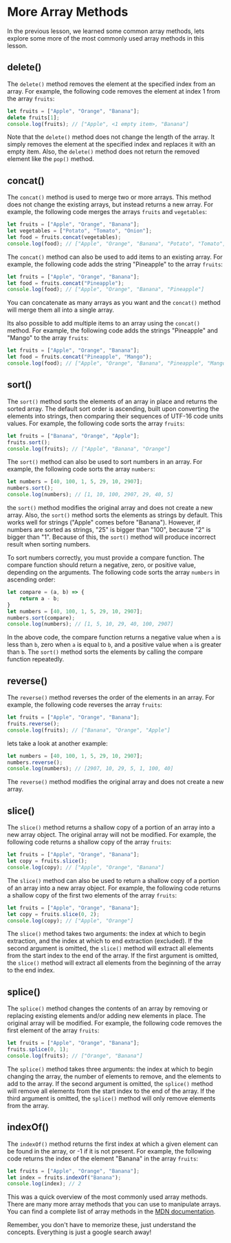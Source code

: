 # More Array Methods
In the previous lesson, we learned some common array methods, lets explore some more of the most commonly used array methods in this lesson.

## delete()
The `delete()` method removes the element at the specified index from an array. For example, the following code removes the element at index 1 from the array `fruits`:
```js
let fruits = ["Apple", "Orange", "Banana"];
delete fruits[1];
console.log(fruits); // ["Apple", <1 empty item>, "Banana"]
```
Note that the `delete()` method does not change the length of the array. It simply removes the element at the specified index and replaces it with an empty item. Also, the `delete()` method does not return the removed element like the `pop()` method.

## concat()
The `concat()` method is used to merge two or more arrays. This method does not change the existing arrays, but instead returns a new array. For example, the following code merges the arrays `fruits` and `vegetables`:
```js
let fruits = ["Apple", "Orange", "Banana"];
let vegetables = ["Potato", "Tomato", "Onion"];
let food = fruits.concat(vegetables);
console.log(food); // ["Apple", "Orange", "Banana", "Potato", "Tomato", "Onion"]
```
The `concat()` method can also be used to add items to an existing array. For example, the following code adds the string "Pineapple" to the array `fruits`:
```js
let fruits = ["Apple", "Orange", "Banana"];
let food = fruits.concat("Pineapple");
console.log(food); // ["Apple", "Orange", "Banana", "Pineapple"]
```
You can concatenate as many arrays as you want and the `concat()` method will merge them all into a single array.

Its also possible to add multiple items to an array using the `concat()` method. For example, the following code adds the strings "Pineapple" and "Mango" to the array `fruits`:
```js
let fruits = ["Apple", "Orange", "Banana"];
let food = fruits.concat("Pineapple", "Mango");
console.log(food); // ["Apple", "Orange", "Banana", "Pineapple", "Mango"]
```
## sort()
The `sort()` method sorts the elements of an array in place and returns the sorted array. The default sort order is ascending, built upon converting the elements into strings, then comparing their sequences of UTF-16 code units values. For example, the following code sorts the array `fruits`:
```js
let fruits = ["Banana", "Orange", "Apple"];
fruits.sort();
console.log(fruits); // ["Apple", "Banana", "Orange"]
```
The `sort()` method can also be used to sort numbers in an array. For example, the following code sorts the array `numbers`:
```js
let numbers = [40, 100, 1, 5, 29, 10, 2907];
numbers.sort();
console.log(numbers); // [1, 10, 100, 2907, 29, 40, 5]
```
the `sort()` method modifies the original array and does not create a new array. Also, the `sort()` method sorts the elements as strings by default. This works well for strings ("Apple" comes before "Banana"). However, if numbers are sorted as strings, "25" is bigger than "100", because "2" is bigger than "1". Because of this, the `sort()` method will produce incorrect result when sorting numbers.

To sort numbers correctly, you must provide a compare function. The compare function should return a negative, zero, or positive value, depending on the arguments. The following code sorts the array `numbers` in ascending order:
```js
let compare = (a, b) => {
    return a - b;
}
let numbers = [40, 100, 1, 5, 29, 10, 2907];
numbers.sort(compare);
console.log(numbers); // [1, 5, 10, 29, 40, 100, 2907]
```
In the above code, the compare function returns a negative value when `a` is less than `b`, zero when `a` is equal to `b`, and a positive value when `a` is greater than `b`. The `sort()` method sorts the elements by calling the compare function repeatedly.

## reverse()
The `reverse()` method reverses the order of the elements in an array. For example, the following code reverses the array `fruits`:
```js
let fruits = ["Apple", "Orange", "Banana"];
fruits.reverse();
console.log(fruits); // ["Banana", "Orange", "Apple"]
```
lets take a look at another example:
```js
let numbers = [40, 100, 1, 5, 29, 10, 2907];
numbers.reverse();
console.log(numbers); // [2907, 10, 29, 5, 1, 100, 40]
```

The `reverse()` method modifies the original array and does not create a new array.

## slice()
The `slice()` method returns a shallow copy of a portion of an array into a new array object. The original array will not be modified. For example, the following code returns a shallow copy of the array `fruits`:
```js
let fruits = ["Apple", "Orange", "Banana"];
let copy = fruits.slice();
console.log(copy); // ["Apple", "Orange", "Banana"]
```
The `slice()` method can also be used to return a shallow copy of a portion of an array into a new array object. For example, the following code returns a shallow copy of the first two elements of the array `fruits`:
```js
let fruits = ["Apple", "Orange", "Banana"];
let copy = fruits.slice(0, 2);
console.log(copy); // ["Apple", "Orange"]
```
The `slice()` method takes two arguments: the index at which to begin extraction, and the index at which to end extraction (excluded). If the second argument is omitted, the `slice()` method will extract all elements from the start index to the end of the array. If the first argument is omitted, the `slice()` method will extract all elements from the beginning of the array to the end index.

## splice()
The `splice()` method changes the contents of an array by removing or replacing existing elements and/or adding new elements in place. The original array will be modified. For example, the following code removes the first element of the array `fruits`:
```js
let fruits = ["Apple", "Orange", "Banana"];
fruits.splice(0, 1);
console.log(fruits); // ["Orange", "Banana"]
```
The `splice()` method takes three arguments: the index at which to begin changing the array, the number of elements to remove, and the elements to add to the array. If the second argument is omitted, the `splice()` method will remove all elements from the start index to the end of the array. If the third argument is omitted, the `splice()` method will only remove elements from the array.

## indexOf()
The `indexOf()` method returns the first index at which a given element can be found in the array, or -1 if it is not present. For example, the following code returns the index of the element "Banana" in the array `fruits`:
```js
let fruits = ["Apple", "Orange", "Banana"];
let index = fruits.indexOf("Banana");
console.log(index); // 2
```

This was a quick overview of the most commonly used array methods. There are many more array methods that you can use to manipulate arrays. You can find a complete list of array methods in the [MDN documentation](https://developer.mozilla.org/en-US/docs/Web/JavaScript/Reference/Global_Objects/Array). 

Remember, you don't have to memorize these, just understand the concepts. Everything is just a google search away!